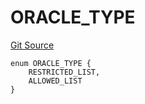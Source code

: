 # ORACLE_TYPE
[Git Source](https://github.com/thrackle-io/tron/blob/81964a0e15d7593cfe172486fd6691a89432c332/src/economic/ruleStorage/RuleCodeData.sol)


```solidity
enum ORACLE_TYPE {
    RESTRICTED_LIST,
    ALLOWED_LIST
}
```

